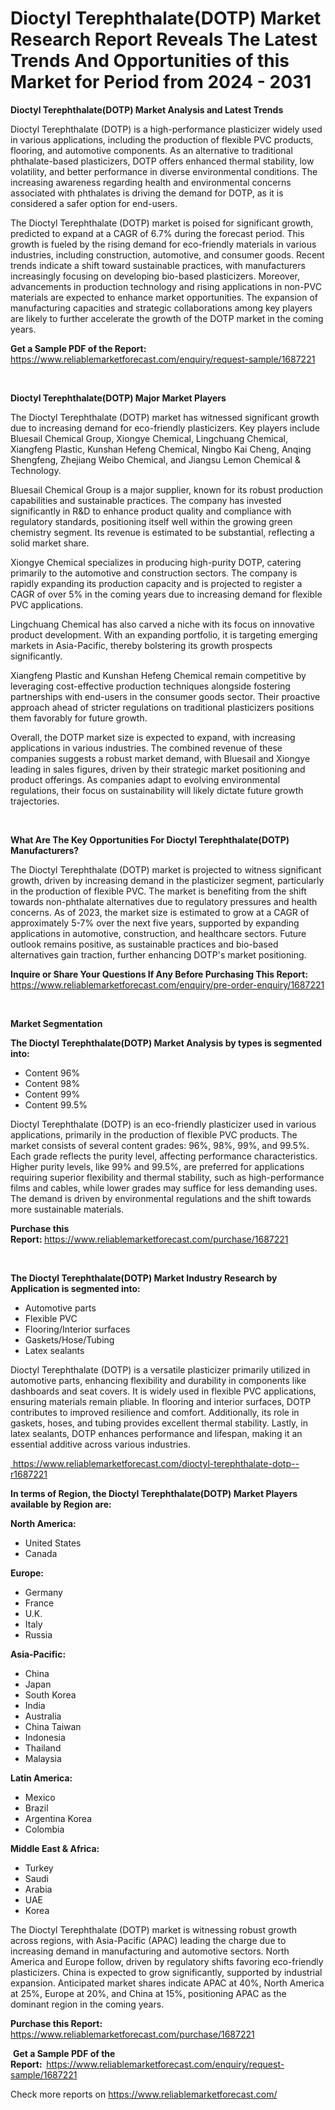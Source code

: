 <p><h1>Dioctyl Terephthalate(DOTP) Market Research Report Reveals The Latest Trends And Opportunities of this Market for Period from 2024 - 2031</h1></p><p><strong>Dioctyl Terephthalate(DOTP) Market Analysis and Latest Trends</strong></p>
<p><p>Dioctyl Terephthalate (DOTP) is a high-performance plasticizer widely used in various applications, including the production of flexible PVC products, flooring, and automotive components. As an alternative to traditional phthalate-based plasticizers, DOTP offers enhanced thermal stability, low volatility, and better performance in diverse environmental conditions. The increasing awareness regarding health and environmental concerns associated with phthalates is driving the demand for DOTP, as it is considered a safer option for end-users.</p><p>The Dioctyl Terephthalate (DOTP) market is poised for significant growth, predicted to expand at a CAGR of 6.7% during the forecast period. This growth is fueled by the rising demand for eco-friendly materials in various industries, including construction, automotive, and consumer goods. Recent trends indicate a shift toward sustainable practices, with manufacturers increasingly focusing on developing bio-based plasticizers. Moreover, advancements in production technology and rising applications in non-PVC materials are expected to enhance market opportunities. The expansion of manufacturing capacities and strategic collaborations among key players are likely to further accelerate the growth of the DOTP market in the coming years.</p></p>
<p><strong>Get a Sample PDF of the Report:&nbsp;</strong> <a href="https://www.reliablemarketforecast.com/enquiry/request-sample/1687221?utm_campaign=1105&utm_medium=2&utm_source=Github&utm_content=ia&utm_term=31122024&utm_id=dioctyl-terephthalatedotp">https://www.reliablemarketforecast.com/enquiry/request-sample/1687221</a></p>
<p>&nbsp;</p>
<p><strong>Dioctyl Terephthalate(DOTP) Major Market Players</strong></p>
<p><p>The Dioctyl Terephthalate (DOTP) market has witnessed significant growth due to increasing demand for eco-friendly plasticizers. Key players include Bluesail Chemical Group, Xiongye Chemical, Lingchuang Chemical, Xiangfeng Plastic, Kunshan Hefeng Chemical, Ningbo Kai Cheng, Anqing Shengfeng, Zhejiang Weibo Chemical, and Jiangsu Lemon Chemical & Technology.</p><p>Bluesail Chemical Group is a major supplier, known for its robust production capabilities and sustainable practices. The company has invested significantly in R&D to enhance product quality and compliance with regulatory standards, positioning itself well within the growing green chemistry segment. Its revenue is estimated to be substantial, reflecting a solid market share.</p><p>Xiongye Chemical specializes in producing high-purity DOTP, catering primarily to the automotive and construction sectors. The company is rapidly expanding its production capacity and is projected to register a CAGR of over 5% in the coming years due to increasing demand for flexible PVC applications.</p><p>Lingchuang Chemical has also carved a niche with its focus on innovative product development. With an expanding portfolio, it is targeting emerging markets in Asia-Pacific, thereby bolstering its growth prospects significantly.</p><p>Xiangfeng Plastic and Kunshan Hefeng Chemical remain competitive by leveraging cost-effective production techniques alongside fostering partnerships with end-users in the consumer goods sector. Their proactive approach ahead of stricter regulations on traditional plasticizers positions them favorably for future growth.</p><p>Overall, the DOTP market size is expected to expand, with increasing applications in various industries. The combined revenue of these companies suggests a robust market demand, with Bluesail and Xiongye leading in sales figures, driven by their strategic market positioning and product offerings. As companies adapt to evolving environmental regulations, their focus on sustainability will likely dictate future growth trajectories.</p></p>
<p>&nbsp;</p>
<p><strong>What Are The Key Opportunities For Dioctyl Terephthalate(DOTP) Manufacturers?</strong></p>
<p><p>The Dioctyl Terephthalate (DOTP) market is projected to witness significant growth, driven by increasing demand in the plasticizer segment, particularly in the production of flexible PVC. The market is benefiting from the shift towards non-phthalate alternatives due to regulatory pressures and health concerns. As of 2023, the market size is estimated to grow at a CAGR of approximately 5-7% over the next five years, supported by expanding applications in automotive, construction, and healthcare sectors. Future outlook remains positive, as sustainable practices and bio-based alternatives gain traction, further enhancing DOTP's market positioning.</p></p>
<p><strong>Inquire or Share Your Questions If Any Before Purchasing This Report:</strong> <a href="https://www.reliablemarketforecast.com/enquiry/pre-order-enquiry/1687221?utm_campaign=1105&utm_medium=2&utm_source=Github&utm_content=ia&utm_term=31122024&utm_id=dioctyl-terephthalatedotp">https://www.reliablemarketforecast.com/enquiry/pre-order-enquiry/1687221</a></p>
<p>&nbsp;</p>
<p><strong>Market Segmentation</strong></p>
<p><strong>The Dioctyl Terephthalate(DOTP) Market Analysis by types is segmented into:</strong></p>
<p><ul><li>Content 96%</li><li>Content 98%</li><li>Content 99%</li><li>Content 99.5%</li></ul></p>
<p><p>Dioctyl Terephthalate (DOTP) is an eco-friendly plasticizer used in various applications, primarily in the production of flexible PVC products. The market consists of several content grades: 96%, 98%, 99%, and 99.5%. Each grade reflects the purity level, affecting performance characteristics. Higher purity levels, like 99% and 99.5%, are preferred for applications requiring superior flexibility and thermal stability, such as high-performance films and cables, while lower grades may suffice for less demanding uses. The demand is driven by environmental regulations and the shift towards more sustainable materials.</p></p>
<p><strong>Purchase this Report:&nbsp;</strong><a href="https://www.reliablemarketforecast.com/purchase/1687221?utm_campaign=1105&utm_medium=2&utm_source=Github&utm_content=ia&utm_term=31122024&utm_id=dioctyl-terephthalatedotp">https://www.reliablemarketforecast.com/purchase/1687221</a></p>
<p>&nbsp;</p>
<p><strong>The Dioctyl Terephthalate(DOTP) Market Industry Research by Application is segmented into:</strong></p>
<p><ul><li>Automotive parts</li><li>Flexible PVC</li><li>Flooring/Interior surfaces</li><li>Gaskets/Hose/Tubing</li><li>Latex sealants</li></ul></p>
<p><p>Dioctyl Terephthalate (DOTP) is a versatile plasticizer primarily utilized in automotive parts, enhancing flexibility and durability in components like dashboards and seat covers. It is widely used in flexible PVC applications, ensuring materials remain pliable. In flooring and interior surfaces, DOTP contributes to improved resilience and comfort. Additionally, its role in gaskets, hoses, and tubing provides excellent thermal stability. Lastly, in latex sealants, DOTP enhances performance and lifespan, making it an essential additive across various industries.</p></p>
<p><a href="https://www.reliablemarketforecast.com/dioctyl-terephthalate-dotp--r1687221?utm_campaign=1105&utm_medium=2&utm_source=Github&utm_content=ia&utm_term=31122024&utm_id=dioctyl-terephthalatedotp">&nbsp;https://www.reliablemarketforecast.com/dioctyl-terephthalate-dotp--r1687221</a></p>
<p><strong>In terms of Region, the Dioctyl Terephthalate(DOTP) Market Players available by Region are:</strong></p>
<p>
    <p> <strong> North America: </strong>
        <ul>
            <li>United States</li>
            <li>Canada</li>
        </ul>
        </p> 
    <p> <strong> Europe: </strong>
        <ul>
            <li>Germany</li>
            <li>France</li>
            <li>U.K.</li>
            <li>Italy</li>
            <li>Russia</li>
        </ul>
        </p> 
    <p> <strong> Asia-Pacific: </strong>
        <ul>
            <li>China</li>
            <li>Japan</li>
            <li>South Korea</li>
            <li>India</li>
            <li>Australia</li>
            <li>China Taiwan</li>
            <li>Indonesia</li>
            <li>Thailand</li>
            <li>Malaysia</li>
        </ul>
        </p> 
    <p> <strong> Latin America: </strong>
        <ul>
            <li>Mexico</li>
            <li>Brazil</li>
            <li>Argentina Korea</li>
            <li>Colombia</li>
        </ul>
        </p> 
    <p> <strong> Middle East & Africa: </strong>
        <ul>
            <li>Turkey</li>
            <li>Saudi</li>
            <li>Arabia</li>
            <li>UAE</li>
            <li>Korea</li>
        </ul>
    </p>
    </p>
<p><p>The Dioctyl Terephthalate (DOTP) market is witnessing robust growth across regions, with Asia-Pacific (APAC) leading the charge due to increasing demand in manufacturing and automotive sectors. North America and Europe follow, driven by regulatory shifts favoring eco-friendly plasticizers. China is expected to grow significantly, supported by industrial expansion. Anticipated market shares indicate APAC at 40%, North America at 25%, Europe at 20%, and China at 15%, positioning APAC as the dominant region in the coming years.</p></p>
<p><strong>Purchase this Report: </strong><a href="https://www.reliablemarketforecast.com/purchase/1687221?utm_campaign=1105&utm_medium=2&utm_source=Github&utm_content=ia&utm_term=31122024&utm_id=dioctyl-terephthalatedotp">https://www.reliablemarketforecast.com/purchase/1687221</a></p>
<p>&nbsp;<strong>Get a Sample PDF of the Report:&nbsp;&nbsp;</strong><a href="https://www.reliablemarketforecast.com/enquiry/request-sample/1687221?utm_campaign=1105&utm_medium=2&utm_source=Github&utm_content=ia&utm_term=31122024&utm_id=dioctyl-terephthalatedotp">https://www.reliablemarketforecast.com/enquiry/request-sample/1687221</a></p>
<p><strong></strong></p>
<p>Check more reports on <a href="https://www.reliablemarketforecast.com/?utm_campaign=1105&utm_medium=2&utm_source=Github&utm_content=ia&utm_term=31122024&utm_id=dioctyl-terephthalatedotp">https://www.reliablemarketforecast.com/</a></p>